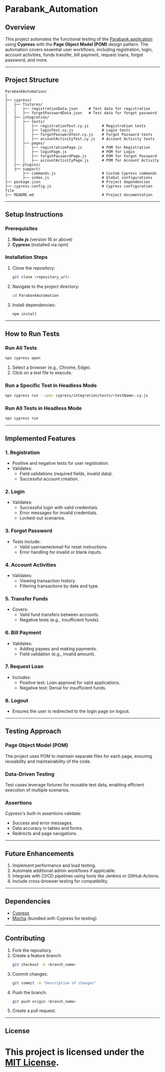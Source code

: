 # Parabank_Automation

## **Overview**
This project automates the functional testing of the [Parabank application](https://parabank.parasoft.com/parabank/index.htm) using **Cypress** with the **Page Object Model (POM)** design pattern. The automation covers essential user workflows, including registration, login, account activities, funds transfer, bill payment, request loans, forgot password, and more.

---

## **Project Structure**

```
ParabankAutomation/
│
├── cypress/
│   ├── fixtures/
│   │   ├── registrationData.json     # Test data for registration
│   │   ├── forgotPasswordData.json   # Test data for forgot password
│   ├── integration/
│   │   ├── tests/
│   │   │   ├── registrationTest.cy.js      # Registration tests
│   │   │   ├── loginTest.cy.js             # Login tests
│   │   │   ├── forgotPasswordTest.cy.js    # Forgot Password tests
│   │   │   ├── accountActivityTest.cy.js   # Account Activity tests
│   │   ├── pages/
│   │   │   ├── registrationPage.js         # POM for Registration
│   │   │   ├── loginPage.js                # POM for Login
│   │   │   ├── forgotPasswordPage.js       # POM for Forgot Password
│   │   │   ├── accountActivityPage.js      # POM for Account Activity
│   ├── plugins/
│   ├── support/
│       ├── commands.js                     # Custom Cypress commands
│       ├── index.js                        # Global configurations
├── package.json                            # Project dependencies
├── cypress.config.js                       # Cypress configuration file
├── README.md                               # Project documentation
```

---

## **Setup Instructions**

### **Prerequisites**
1. **Node.js** (version 16 or above)
2. **Cypress** (installed via npm)

### **Installation Steps**
1. Clone the repository:
   ```bash
   git clone <repository_url>
   ```
2. Navigate to the project directory:
   ```bash
   cd ParabankAutomation
   ```
3. Install dependencies:
   ```bash
   npm install
   ```

---

## **How to Run Tests**

### **Run All Tests**
```bash
npx cypress open
```
1. Select a browser (e.g., Chrome, Edge).
2. Click on a test file to execute.

### **Run a Specific Test in Headless Mode**
```bash
npx cypress run --spec cypress/integration/tests/<testName>.cy.js
```

### **Run All Tests in Headless Mode**
```bash
npx cypress run
```

---

## **Implemented Features**

### **1. Registration**
- Positive and negative tests for user registration.
- Validates:
  - Field validations (required fields, invalid data).
  - Successful account creation.

### **2. Login**
- Validates:
  - Successful login with valid credentials.
  - Error messages for invalid credentials.
  - Locked-out scenarios.

### **3. Forgot Password**
- Tests include:
  - Valid username/email for reset instructions.
  - Error handling for invalid or blank inputs.

### **4. Account Activities**
- Validates:
  - Viewing transaction history.
  - Filtering transactions by date and type.

### **5. Transfer Funds**
- Covers:
  - Valid fund transfers between accounts.
  - Negative tests (e.g., insufficient funds).

### **6. Bill Payment**
- Validates:
  - Adding payees and making payments.
  - Field validation (e.g., invalid amount).

### **7. Request Loan**
- Includes:
  - Positive test: Loan approval for valid applications.
  - Negative test: Denial for insufficient funds.

### **8. Logout**
- Ensures the user is redirected to the login page on logout.

---

## **Testing Approach**

### **Page Object Model (POM)**
The project uses POM to maintain separate files for each page, ensuring reusability and maintainability of the code.

### **Data-Driven Testing**
Test cases leverage fixtures for reusable test data, enabling efficient execution of multiple scenarios.

### **Assertions**
Cypress's built-in assertions validate:
- Success and error messages.
- Data accuracy in tables and forms.
- Redirects and page navigations.

---

## **Future Enhancements**
1. Implement performance and load testing.
2. Automate additional admin workflows if applicable.
3. Integrate with CI/CD pipelines using tools like Jenkins or GitHub Actions.
4. Include cross-browser testing for compatibility.

---

## **Dependencies**
- [Cypress](https://www.cypress.io/)
- [Mocha](https://mochajs.org/) (bundled with Cypress for testing)

---

## **Contributing**
1. Fork the repository.
2. Create a feature branch:
   ```bash
   git checkout -b <branch_name>
   ```
3. Commit changes:
   ```bash
   git commit -m "Description of changes"
   ```
4. Push the branch:
   ```bash
   git push origin <branch_name>
   ```
5. Create a pull request.

---

## **License**
This project is licensed under the [MIT License](LICENSE).
=======
